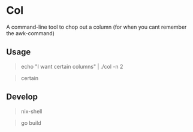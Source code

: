 # Col

A command-line tool to chop out a column (for when you cant remember the awk-command)

## Usage

> echo "I     want    certain  columns" | ./col -n 2

> certain

## Develop

> nix-shell

> go build